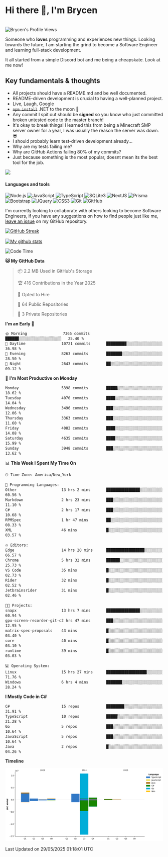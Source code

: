# Hi there 👋, I'm Brycen

<br>
<img src="https://komarev.com/ghpvc/?username=BrycensRanch" alt="Brycen's Profile Views" />

Someone who **loves** programming and experiences new things. Looking towards the future, I am starting the grind to become a Software Engineer and learning full-stack development.

It all started from a simple Discord bot and me being a cheapskate. Look at me now!

## Key fundamentals & thoughts

- All projects should have a README.md and be well documented.
- README-driven development is crucial to having a well-planned project.
- Live, Laugh, Google
- ~~`npm install`~~ .NET to the moon 🚀
- Any commit I spit out should be **signed** so you know who just committed broken untested code to the master branch!
- It's okay to break things! I learned this from being a Minecraft SMP server owner for a year, I was usually the reason the server was down. 😎
- I should probably learn test-driven development already...
- Why are my tests failing me?
- Why are GitHub Actions failing 80% of my commits? 
- Just because something is the most popular, doesnt mean its the best tool for the job.

<img src="https://res.cloudinary.com/practicaldev/image/fetch/s--OoBLh7-Q--/c_limit%2Cf_auto%2Cfl_progressive%2Cq_auto%2Cw_880/https://cdn-images-1.medium.com/max/1614/1%2A8BlqJ8lNVZzuRjAg1mZ50w.png" height="400"/>

<h4>Languages and tools</h4>
<p>
  <img src="https://img.shields.io/badge/node.js%20-%2343853D.svg?&style=for-the-badge&logo=node.js&logoColor=white" alt="Node.js" />
  <img src="https://img.shields.io/badge/javascript%20-%23323330.svg?&style=for-the-badge&logo=javascript&logoColor=%23F7DF1E" alt="JavaScript" />
  <img src="https://img.shields.io/badge/typescript%20-%23323330.svg?&style=for-the-badge&logo=typescript&logoColor=#3467eb" alt="TypeScript" />
  <img src="https://img.shields.io/badge/sqlite3%20-%23323330.svg?&style=for-the-badge&logo=sqlite&logoColor=#3467eb" alt="SQLite3" />
  <img src="https://img.shields.io/badge/Next.JS%20-%23323330.svg?&style=for-the-badge&logo=next.js&logoColor=#3467eb" alt="NextJS" />
  <img src="https://img.shields.io/badge/Prisma%20-%23323330.svg?&style=for-the-badge&logo=prisma&logoColor=#3467eb" alt="Prisma" />
  <img src="https://img.shields.io/badge/bootstrap%20-%23323330.svg?&style=for-the-badge&logo=bootstrap" alt="Bootstrap" />
  <img src="https://img.shields.io/badge/jquery%20-%23323330.svg?&style=for-the-badge&logo=jquery" alt="JQuery" />
  <img src="https://img.shields.io/badge/css3%20-%23323330.svg?&style=for-the-badge&logo=css3" alt="CSS3" />
  <img src="https://img.shields.io/badge/git%20-%23323330.svg?&style=for-the-badge&logo=git" alt="Git" />
  <img src="https://img.shields.io/badge/github%20-%23323330.svg?&style=for-the-badge&logo=github" alt="GitHub" />
</p>

 I'm currently looking to collaborate with others looking to become Software Engineers, if you have any suggestions on how to find people just like me, [leave an issue](https://github.com/BrycensRanch/BrycensRanch/issues/new) on my GitHub repository.
 
 <p><a href="https://git.io/streak-stats"><img src=https://github-readme-streak-stats-eight.vercel.app?user=BrycensRanch&amp;theme=dark&amp;hide_border=true&fire=EB5454&amp;ring=0CEB19" alt="GitHub Streak"></a></p>

<a href="https://github.com/anuraghazra/github-readme-stats">
  <img align="center" src="https://github-readme-stats.anuraghazra1.vercel.app/api?username=BrycensRanch&show_icons=true&line_height=27&include_all_commits=true" alt="My github stats" />
</a>

<!--START_SECTION:waka-->
![Code Time](http://img.shields.io/badge/Code%20Time-2%2C071%20hrs%2010%20mins-blue)

**🐱 My GitHub Data** 

> 📦 2.2 MB Used in GitHub's Storage 
 > 
> 🏆 416 Contributions in the Year 2025
 > 
> 💼 Opted to Hire
 > 
> 📜 64 Public Repositories 
 > 
> 🔑 3 Private Repositories 
 > 
**I'm an Early 🐤** 

```text
🌞 Morning                7365 commits        ██████░░░░░░░░░░░░░░░░░░░   25.40 % 
🌆 Daytime                10721 commits       █████████░░░░░░░░░░░░░░░░   36.98 % 
🌃 Evening                8263 commits        ███████░░░░░░░░░░░░░░░░░░   28.50 % 
🌙 Night                  2643 commits        ██░░░░░░░░░░░░░░░░░░░░░░░   09.12 % 
```
📅 **I'm Most Productive on Monday** 

```text
Monday                   5398 commits        █████░░░░░░░░░░░░░░░░░░░░   18.62 % 
Tuesday                  4070 commits        ████░░░░░░░░░░░░░░░░░░░░░   14.04 % 
Wednesday                3496 commits        ███░░░░░░░░░░░░░░░░░░░░░░   12.06 % 
Thursday                 3363 commits        ███░░░░░░░░░░░░░░░░░░░░░░   11.60 % 
Friday                   4082 commits        ████░░░░░░░░░░░░░░░░░░░░░   14.08 % 
Saturday                 4635 commits        ████░░░░░░░░░░░░░░░░░░░░░   15.99 % 
Sunday                   3948 commits        ███░░░░░░░░░░░░░░░░░░░░░░   13.62 % 
```


📊 **This Week I Spent My Time On** 

```text
🕑︎ Time Zone: America/New_York

💬 Programming Languages: 
Other                    13 hrs 2 mins       ███████████████░░░░░░░░░░   60.56 % 
Markdown                 2 hrs 23 mins       ███░░░░░░░░░░░░░░░░░░░░░░   11.10 % 
C#                       2 hrs 17 mins       ███░░░░░░░░░░░░░░░░░░░░░░   10.68 % 
RPMSpec                  1 hr 47 mins        ██░░░░░░░░░░░░░░░░░░░░░░░   08.33 % 
XML                      46 mins             █░░░░░░░░░░░░░░░░░░░░░░░░   03.57 % 

🔥 Editors: 
Edge                     14 hrs 20 mins      █████████████████░░░░░░░░   66.57 % 
Chrome                   5 hrs 32 mins       ██████░░░░░░░░░░░░░░░░░░░   25.73 % 
VS Code                  35 mins             █░░░░░░░░░░░░░░░░░░░░░░░░   02.73 % 
Rider                    32 mins             █░░░░░░░░░░░░░░░░░░░░░░░░   02.52 % 
Jetbrainsrider           31 mins             █░░░░░░░░░░░░░░░░░░░░░░░░   02.46 % 

🐱‍💻 Projects: 
snapx                    13 hrs 7 mins       ███████████████░░░░░░░░░░   60.94 % 
gpu-screen-recorder-git-c2 hrs 47 mins       ███░░░░░░░░░░░░░░░░░░░░░░   12.95 % 
matrix-spec-proposals    43 mins             █░░░░░░░░░░░░░░░░░░░░░░░░   03.40 % 
core                     40 mins             █░░░░░░░░░░░░░░░░░░░░░░░░   03.10 % 
runtime                  39 mins             █░░░░░░░░░░░░░░░░░░░░░░░░   03.03 % 

💻 Operating System: 
Linux                    15 hrs 27 mins      ██████████████████░░░░░░░   71.76 % 
Windows                  6 hrs 4 mins        ███████░░░░░░░░░░░░░░░░░░   28.24 % 
```

**I Mostly Code in C#** 

```text
C#                       15 repos            ████████░░░░░░░░░░░░░░░░░   31.91 % 
TypeScript               10 repos            █████░░░░░░░░░░░░░░░░░░░░   21.28 % 
Go                       5 repos             ███░░░░░░░░░░░░░░░░░░░░░░   10.64 % 
JavaScript               5 repos             ███░░░░░░░░░░░░░░░░░░░░░░   10.64 % 
Java                     2 repos             █░░░░░░░░░░░░░░░░░░░░░░░░   04.26 % 
```



**Timeline**

![Lines of Code chart](https://raw.githubusercontent.com/BrycensRanch/BrycensRanch/main/assets/bar_graph.png)


 Last Updated on 29/05/2025 01:18:01 UTC
<!--END_SECTION:waka-->

<!--
**BrycensRanch/BrycensRanch** is a ✨ _special_ ✨ repository because its `README.md` (this file) appears on your GitHub profile.

Here are some ideas to get you started:

- 🔭 I’m currently working on ...
- 🌱 I’m currently learning ...
- 👯 I’m looking to collaborate on ...
- 🤔 I’m looking for help with ...
- 💬 Ask me about ...
- 📫 How to reach me: ...
- 😄 Pronouns: ...
- ⚡ Fun fact: ...
-->
